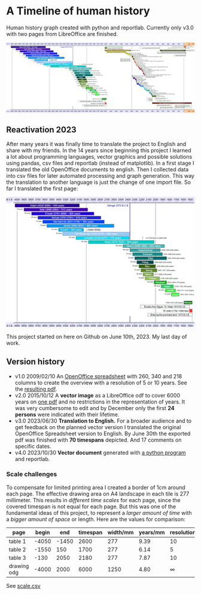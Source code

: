 # A Timeline of human history

Human history graph created with python and reportlab. Currently only v3.0 with two pages from LibreOffice are finished.

![timeline](docs/timeline20230630.png)

## Reactivation 2023

After many years it was finally time to translate the project to English and share with my friends. In the 14 years since beginning this project I learned a lot about programming languages, vector graphics and possible solutions using pandas, csv files and reportlab (instead of matplotlib). In a first stage I translated the old OpenOffice documents to english. Then I collected data into csv files for later automated processing and graph generation. This way the translation to another language is just the change of one import file. So far I translated the first page:

![timeline one 4050 - 1450 BCE](docs/timeline_4050-1450.png)

This project started on here on Github on June 10th, 2023. My last day of work.

## Version history

- v1.0 2009/02/10 An [OpenOffice spreadsheet](https://github.com/kreier/timeline/blob/5ffa9bac5cb4ff3c2cdc362b63df161e0d909c9d/spreadsheet/Zeitleiste_3A4_20090210.ods) with 260, 340 and 218 columns to create the overview with a resolution of 5 or 10 years. See the [resulting pdf](https://github.com/kreier/timeline/blob/5ffa9bac5cb4ff3c2cdc362b63df161e0d909c9d/spreadsheet/Zeitleiste_3A4_20090211.pdf).
- v2.0 2015/10/12 A __vector image__ as a LibreOffice odf to cover 6000 years on [one pdf](https://github.com/kreier/timeline/blob/5ffa9bac5cb4ff3c2cdc362b63df161e0d909c9d/spreadsheet/Zeitleiste_wide_20151213.pdf) and no restrictions in the representation of years. It was very cumbersome to edit and by December only the first __24 persons__ were indicated with their lifetime.
- v3.0 2023/06/30 __Translation to English.__ For a broader audience and to get feedback on the planned vector version I translated the original OpenOffice Spreadsheet version to English. By June 30th the exported pdf was finished with __70 timespans__ depicted. And 17 comments on specific dates.
- v4.0 2023/10/30 __Vector document__ generated with [a python program](https://github.com/kreier/timeline/blob/main/python/6000.py) and reportlab.

### Scale challenges

To compensate for limited printing area I created a border of 1cm around each page. The effective drawing area on A4 landscape in each tile is 277 millimeter. This results in _different time scales_ for each page, since the covered timespan is not equal for each page. But this was one of the fundamental ideas of this project, to represent a *larger amount of time* with a *bigger amount of space* or length. Here are the values for comparison:

| page        | begin | end   | timespan | width/mm | years/mm | resolution | columns |
|-------------|-------|-------|----------|----------|----------|------------|---------|
| table 1     | -4050 | -1450 | 2600     | 277      | 9.39     | 10         | 260     |
| table 2     | -1550 | 150   | 1700     | 277      | 6.14     | 5          | 340     |
| table 3     | -130  | 2050  | 2180     | 277      | 7.87     | 10         | 218     |
| drawing odg | -4000 | 2000  | 6000     | 1250     | 4.80     | ∞          | ∞       |

See [scale.csv](spreadsheet/scale.csv)

